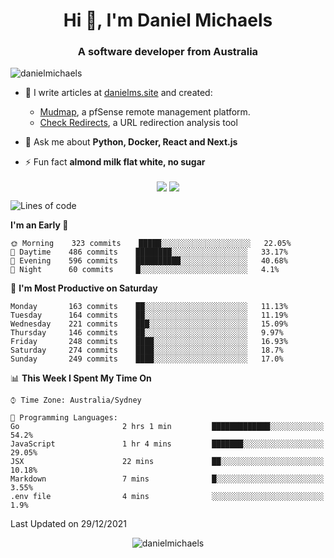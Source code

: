 <h1 align="center">Hi 👋, I'm Daniel Michaels</h1>
<h3 align="center">A software developer from Australia</h3>
<p align="left"> <img src="https://komarev.com/ghpvc/?username=danielmichaels" alt="danielmichaels" /> </p>

- 📝 I write articles at [danielms.site](https://danielms.site?ref=danielmichaels-github) and created:
    - [Mudmap](https://mudmap.io?ref=danielmichaels-github), a pfSense remote management platform.
    - [Check Redirects](https://www.check-redirects.com?ref=danielmichaels-github), a URL redirection analysis tool
- 💬 Ask me about **Python, Docker, React and Next.js**

- ⚡ Fun fact **almond milk flat white, no sugar**

<p align="center">
<a href="https://twitter.com/dansult" target="_blank"><img align="center" src="https://img.shields.io/badge/twitter-%231DA1F2.svg?&style=for-the-badge&logo=twitter&logoColor=white"></a>
<a href="https://linkedin.com/in/daniel-michaels" target="_blank"><img align="center" src="https://img.shields.io/badge/linkedin-%230077B5.svg?&style=for-the-badge&logo=linkedin&logoColor=white"></a>
</p>

<!--START_SECTION:waka-->
![Lines of code](https://img.shields.io/badge/From%20Hello%20World%20I%27ve%20Written--389%20lines%20of%20code-blue)

**I'm an Early 🐤** 

```text
🌞 Morning    323 commits    █████░░░░░░░░░░░░░░░░░░░░   22.05% 
🌆 Daytime    486 commits    ████████░░░░░░░░░░░░░░░░░   33.17% 
🌃 Evening    596 commits    ██████████░░░░░░░░░░░░░░░   40.68% 
🌙 Night      60 commits     █░░░░░░░░░░░░░░░░░░░░░░░░   4.1%

```
📅 **I'm Most Productive on Saturday** 

```text
Monday       163 commits    ██░░░░░░░░░░░░░░░░░░░░░░░   11.13% 
Tuesday      164 commits    ██░░░░░░░░░░░░░░░░░░░░░░░   11.19% 
Wednesday    221 commits    ███░░░░░░░░░░░░░░░░░░░░░░   15.09% 
Thursday     146 commits    ██░░░░░░░░░░░░░░░░░░░░░░░   9.97% 
Friday       248 commits    ████░░░░░░░░░░░░░░░░░░░░░   16.93% 
Saturday     274 commits    ████░░░░░░░░░░░░░░░░░░░░░   18.7% 
Sunday       249 commits    ████░░░░░░░░░░░░░░░░░░░░░   17.0%

```


📊 **This Week I Spent My Time On** 

```text
⌚︎ Time Zone: Australia/Sydney

💬 Programming Languages: 
Go                       2 hrs 1 min         █████████████░░░░░░░░░░░░   54.2% 
JavaScript               1 hr 4 mins         ███████░░░░░░░░░░░░░░░░░░   29.05% 
JSX                      22 mins             ██░░░░░░░░░░░░░░░░░░░░░░░   10.18% 
Markdown                 7 mins              █░░░░░░░░░░░░░░░░░░░░░░░░   3.55% 
.env file                4 mins              ░░░░░░░░░░░░░░░░░░░░░░░░░   1.9%

```


 Last Updated on 29/12/2021
<!--END_SECTION:waka-->

<p align="center"> <img src="https://github-readme-stats.vercel.app/api?username=danielmichaels&show_icons=true" alt="danielmichaels" /> </p>

